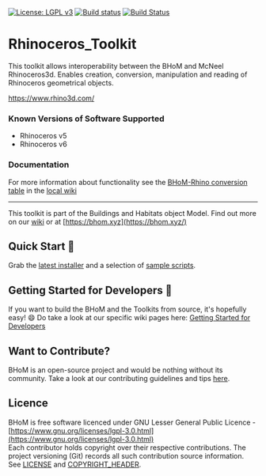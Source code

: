 [![License: LGPL v3](https://img.shields.io/badge/License-LGPL%20v3-blue.svg)](https://www.gnu.org/licenses/lgpl-3.0) [![Build status](https://ci.appveyor.com/api/projects/status/iwf799us8e4sjk4x/branch/master?svg=true)](https://ci.appveyor.com/api/projects/status/rhinoceros_toolkit/branch/master) [![Build Status](https://dev.azure.com/BHoMBot/BHoM/_apis/build/status/Rhinoceros_Toolkit/Rhinoceros_Toolkit.CheckCore?branchName=master)](https://dev.azure.com/BHoMBot/BHoM/_build/latest?definitionId=96&branchName=master)

# Rhinoceros_Toolkit

This toolkit allows interoperability between the BHoM and McNeel Rhinoceros3d. Enables creation, conversion, manipulation and reading of Rhinoceros geometrical objects.

https://www.rhino3d.com/

### Known Versions of Software Supported
- Rhinoceros v5  
- Rhinoceros v6

### Documentation
For more information about functionality see the [BHoM-Rhino conversion table](https://github.com/BHoM/Rhinoceros_Toolkit/wiki/BHoM---Rhinoceros-conversion-table) in the [local wiki](https://github.com/BHoM/Rhinoceros_Toolkit/wiki)

---
This toolkit is part of the Buildings and Habitats object Model. Find out more on our [wiki](https://github.com/BHoM/documentation/wiki) or at [https://bhom.xyz](https://bhom.xyz/)

## Quick Start 🚀 

Grab the [latest installer](https://bhom.xyz/) and a selection of [sample scripts](https://github.com/BHoM/samples).


## Getting Started for Developers 🤖 

If you want to build the BHoM and the Toolkits from source, it's hopefully easy! 😄 
Do take a look at our specific wiki pages here: [Getting Started for Developers](https://bhom.xyz/documentation/Guides-and-Tutorials/Coding-with-BHoM/)


## Want to Contribute? ##

BHoM is an open-source project and would be nothing without its community. Take a look at our contributing guidelines and tips [here](https://github.com/BHoM/BHoM/blob/main/CONTRIBUTING.md).


## Licence ##

BHoM is free software licenced under GNU Lesser General Public Licence - [https://www.gnu.org/licenses/lgpl-3.0.html](https://www.gnu.org/licenses/lgpl-3.0.html)  
Each contributor holds copyright over their respective contributions.
The project versioning (Git) records all such contribution source information.
See [LICENSE](https://github.com/BHoM/BHoM/blob/main/LICENSE) and [COPYRIGHT_HEADER](https://github.com/BHoM/BHoM/blob/main/COPYRIGHT_HEADER.txt).
